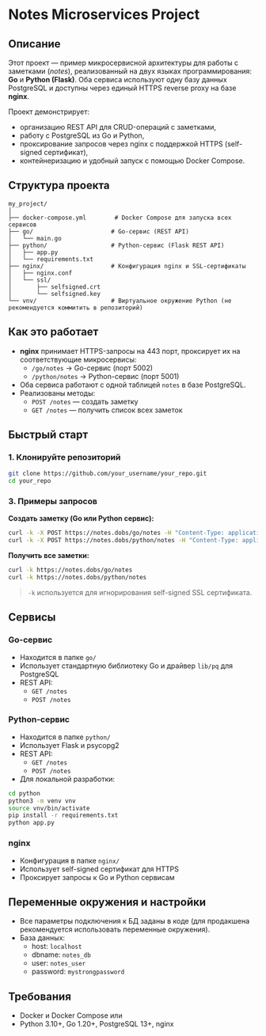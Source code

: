 
# Notes Microservices Project

## Описание

Этот проект — пример микросервисной архитектуры для работы с заметками (*notes*), реализованный на двух языках программирования: **Go** и **Python (Flask)**.
Оба сервиса используют одну базу данных PostgreSQL и доступны через единый HTTPS reverse proxy на базе **nginx**.

Проект демонстрирует:

- организацию REST API для CRUD-операций с заметками,
- работу с PostgreSQL из Go и Python,
- проксирование запросов через nginx с поддержкой HTTPS (self-signed сертификат),
- контейнеризацию и удобный запуск с помощью Docker Compose.


## Структура проекта

```
my_project/
│
├── docker-compose.yml        # Docker Compose для запуска всех сервисов
├── go/                      # Go-сервис (REST API)
│   └── main.go
├── python/                  # Python-сервис (Flask REST API)
│   ├── app.py
│   └── requirements.txt
├── nginx/                   # Конфигурация nginx и SSL-сертификаты
│   ├── nginx.conf
│   └── ssl/
│       ├── selfsigned.crt
│       └── selfsigned.key
└── vnv/                     # Виртуальное окружение Python (не рекомендуется коммитить в репозиторий)
```


## Как это работает

- **nginx** принимает HTTPS-запросы на 443 порт, проксирует их на соответствующие микросервисы:
    - `/go/notes` → Go-сервис (порт 5002)
    - `/python/notes` → Python-сервис (порт 5001)
- Оба сервиса работают с одной таблицей `notes` в базе PostgreSQL.
- Реализованы методы:
    - `POST /notes` — создать заметку
    - `GET /notes` — получить список всех заметок


## Быстрый старт

### 1. Клонируйте репозиторий

```bash
git clone https://github.com/your_username/your_repo.git
cd your_repo
```

### 3. Примеры запросов

**Создать заметку (Go или Python сервис):**

```bash
curl -k -X POST https://notes.dobs/go/notes -H "Content-Type: application/json" -d '{"title":"Test","content":"Hello Go!"}'
curl -k -X POST https://notes.dobs/python/notes -H "Content-Type: application/json" -d '{"title":"Test","content":"Hello Python!"}'
```

**Получить все заметки:**

```bash
curl -k https://notes.dobs/go/notes
curl -k https://notes.dobs/python/notes
```

> `-k` используется для игнорирования self-signed SSL сертификата.

## Сервисы

### Go-сервис

- Находится в папке `go/`
- Использует стандартную библиотеку Go и драйвер `lib/pq` для PostgreSQL
- REST API:
    - `GET /notes`
    - `POST /notes`


### Python-сервис

- Находится в папке `python/`
- Использует Flask и psycopg2
- REST API:
    - `GET /notes`
    - `POST /notes`
- Для локальной разработки:

```bash
cd python
python3 -m venv vnv
source vnv/bin/activate
pip install -r requirements.txt
python app.py
```


### nginx

- Конфигурация в папке `nginx/`
- Использует self-signed сертификат для HTTPS
- Проксирует запросы к Go и Python сервисам


## Переменные окружения и настройки

- Все параметры подключения к БД заданы в коде (для продакшена рекомендуется использовать переменные окружения).
- База данных:
    - host: `localhost`
    - dbname: `notes_db`
    - user: `notes_user`
    - password: `mystrongpassword`


## Требования

- Docker и Docker Compose
или
- Python 3.10+, Go 1.20+, PostgreSQL 13+, nginx

